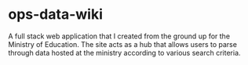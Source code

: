 # ops-data-wiki
A full stack web application that I created from the ground up for the Ministry of Education. 
The site acts as a hub that allows users to parse through data hosted at the ministry according to various search criteria. 

